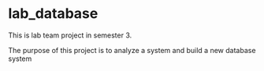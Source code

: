 # lab_database
This is lab team project in semester 3.

The purpose of this project is to analyze a system and build a new database system
